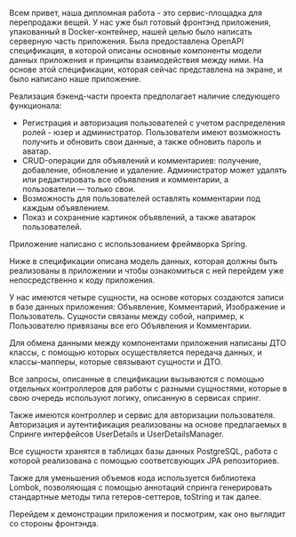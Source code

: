 Всем привет, наша дипломная работа - это сервис-площадка для перепродажи вещей. У нас уже был готовый фронтэнд приложения, упакованный в Docker-контейнер, нашей целью было написать серверную часть приложения. 
Была предоставлена OpenAPI спецификация, в которой описаны основные компоненты модели данных приложения и принципы взаимодействия между ними. На основе этой спецификации, которая сейчас представлена на экране, и было написано наше приложение.

Реализация бэкенд-части проекта предполагает наличие следующего функционала:
- Регистрация и авторизация пользователей с учетом распределения ролей - юзер и администратор. Пользователи имеют возможность получить и обновить свои данные, а также обновить пароль и аватар.
- CRUD-операции для объявлений и комментариев: получение, добавление, обновление и удаление. Администратор может удалять или редактировать все объявления и комментарии, а пользователи — только свои.
- Возможность для пользователей оставлять комментарии под каждым объявлением.
- Показ и сохранение картинок объявлений, а также аватарок пользователей.

Приложение написано с использованием фреймворка Spring.

Ниже в спецификации описана модель данных, которая должны быть реализованы в приложении и чтобы ознакомиться с ней перейдем уже непосредственно к коду приложения. 

У нас имеются четыре сущности, на основе которых создаются записи в базе данных приложения: Объявление, Комментарий, Изображение и Пользователь. Сущности связаны между собой, например, к Пользователю привязаны все его Объявления и Комментарии.

Для обмена данными между компонентами приложения написаны ДТО классы, с помощью которых осуществляется передача данных, и классы-мапперы, которые связывают сущности и ДТО.

Все запросы, описанные в спецификации вызываются с помощью отдельных контроллеров для работы с разными сущностями, которые в свою очередь используют логику, описанную в сервисах спринг. 

Также имеются контроллер и сервис для авторизации пользователя. Авторизация и аутентификация реализованы на основе предлагаемых в Спринге интерфейсов UserDetails и UserDetailsManager.

Все сущности хранятся в таблицах базы данных PostgreSQL, работа с которой реализована с помощью соответсвующих  JPA репозиториев.

Также для уменьшения объемов кода используется библиотека Lombok, позволяющая с помощью аннотаций спринга генерировать стандартные методы типа гетеров-сеттеров, toString и так далее.

Перейдем к демонстрации приложения и посмотрим, как оно выглядит со стороны фронтэнда.